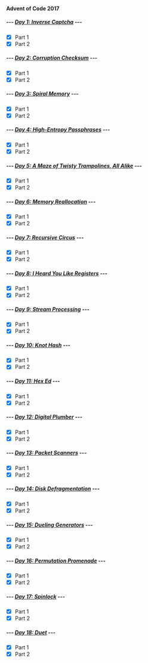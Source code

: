 #### Advent of Code 2017

##### --- [Day 1: Inverse Captcha](d01) ---
- [x] Part 1
- [x] Part 2

##### --- [Day 2: Corruption Checksum](d02) ---
- [x] Part 1
- [x] Part 2

##### --- [Day 3: Spiral Memory](d03) ---
- [x] Part 1
- [x] Part 2

##### --- [Day 4: High-Entropy Passphrases](d04) ---
- [x] Part 1
- [x] Part 2

##### --- [Day 5: A Maze of Twisty Trampolines, All Alike](d05) ---
- [x] Part 1
- [x] Part 2

##### --- [Day 6: Memory Reallocation](d06) ---
- [x] Part 1
- [x] Part 2

##### --- [Day 7: Recursive Circus](d07) ---
- [x] Part 1
- [x] Part 2

##### --- [Day 8: I Heard You Like Registers](d08) ---
- [x] Part 1
- [x] Part 2

##### --- [Day 9: Stream Processing](d09) ---
- [x] Part 1
- [x] Part 2

##### --- [Day 10: Knot Hash](d10) ---
- [x] Part 1
- [x] Part 2

##### --- [Day 11: Hex Ed](d11) ---
- [x] Part 1
- [x] Part 2

##### --- [Day 12: Digital Plumber](d12) ---
- [x] Part 1
- [x] Part 2

##### --- [Day 13: Packet Scanners](d13) ---
- [x] Part 1
- [x] Part 2

##### --- [Day 14: Disk Defragmentation](d14) ---
- [x] Part 1
- [x] Part 2

##### --- [Day 15: Dueling Generators](d15) ---
- [x] Part 1
- [x] Part 2

##### --- [Day 16: Permutation Promenade](d16) ---
- [x] Part 1
- [x] Part 2

##### --- [Day 17: Spinlock](d17) ---
- [x] Part 1
- [x] Part 2

##### --- [Day 18: Duet](d18) ---
- [x] Part 1
- [x] Part 2
